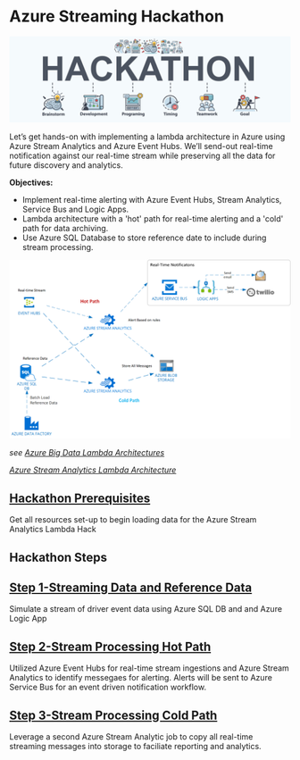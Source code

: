 # Azure Streaming Hackathon

![hackathon design](/images/hackathon.jpg)

Let’s get hands-on with implementing a lambda architecture in Azure using Azure Stream Analytics and Azure Event Hubs. We’ll send-out real-time notification against our real-time stream while preserving all the data for future discovery and analytics.

__Objectives:__

- Implement real-time alerting with Azure Event Hubs, Stream Analytics, Service Bus and Logic Apps.
- Lambda architecture with a 'hot' path for real-time alerting and a 'cold' path for data archiving.
- Use Azure SQL Database to store reference date to include during stream processing.

![hackathon design](/images/hackathon_design.png)

_see_ _[Azure Big Data Lambda Architectures](https://docs.microsoft.com/en-us/azure/architecture/data-guide/big-data/#lambda-architecture)_

_[Azure Stream Analytics Lambda Architecture](https://docs.microsoft.com/en-us/azure/stream-analytics/stream-analytics-solution-patterns#lambda-architectures-or-backfill-process)_

## [Hackathon Prerequisites](Steps/00-PreReq/)

Get all resources set-up to begin loading data for the Azure Stream Analytics Lambda Hack

## Hackathon Steps

## [Step 1-Streaming Data and Reference Data](Steps/01-DataLoad/)

Simulate a stream of driver event data using Azure SQL DB and and Azure Logic App

## [Step 2-Stream Processing Hot Path](Steps/02-StreamHot)

Utilized Azure Event Hubs for real-time stream ingestions and Azure Stream Analytics to identify messegaes for alerting. Alerts will be sent to Azure Service Bus for an event driven notification workflow.

## [Step 3-Stream Processing Cold Path](Step/03-StreamHot)

Leverage a second Azure Stream Analytic job to copy all real-time streaming messages into storage to faciliate reporting and analytics.
